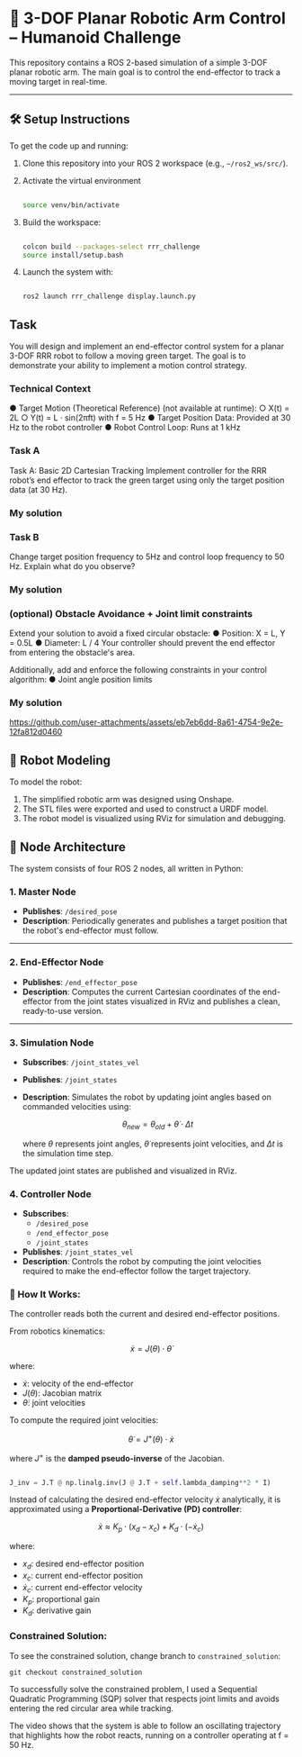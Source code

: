 # 🦾 3-DOF Planar Robotic Arm Control – Humanoid Challenge

This repository contains a ROS 2-based simulation of a simple 3-DOF planar robotic arm. The main goal is to control the end-effector to track a moving target in real-time.

---

## 🛠️ Setup Instructions

To get the code up and running:

1. Clone this repository into your ROS 2 workspace (e.g., `~/ros2_ws/src/`).
2. Activate the virtual environment
   
   ```bash
   
   source venv/bin/activate
   
   ```
   
4. Build the workspace:

   ```bash
   
   colcon build --packages-select rrr_challenge
   source install/setup.bash
   
   ```
   
5. Launch the system with:

   ```bash

   ros2 launch rrr_challenge display.launch.py

   ```

## Task
You will design and implement an end-effector control system for a planar 3-DOF RRR robot to
follow a moving green target. The goal is to demonstrate your ability to implement a motion
control strategy.

### Technical Context
● Target Motion (Theoretical Reference) (not available at runtime):
  ○ X(t) = 2L
  ○ Y(t) = L · sin(2πft) with f = 5 Hz
● Target Position Data: Provided at 30 Hz to the robot controller
● Robot Control Loop: Runs at 1 kHz

### Task A
Task A: Basic 2D Cartesian Tracking
Implement controller for the RRR robot’s end effector to track the green target using only the
target position data (at 30 Hz).

### My solution

### Task B
Change target position frequency to 5Hz and control loop frequency to 50 Hz.
Explain what do you observe?

### My solution

### (optional) Obstacle Avoidance + Joint limit constraints
Extend your solution to avoid a fixed circular obstacle:
● Position: X = L, Y = 0.5L
● Diameter: L / 4
Your controller should prevent the end effector from entering the obstacle's area.

Additionally, add and enforce the following constraints in your control algorithm:
● Joint angle position limits

### My solution
https://github.com/user-attachments/assets/eb7eb6dd-8a61-4754-9e2e-12fa812d0460
## 🤖 Robot Modeling
To model the robot:

1. The simplified robotic arm was designed using Onshape.
2. The STL files were exported and used to construct a URDF model.
3. The robot model is visualized using RViz for simulation and debugging.

## 🧠 Node Architecture
The system consists of four ROS 2 nodes, all written in Python:

### 1. **Master Node**
- **Publishes**: `/desired_pose`
- **Description**: Periodically generates and publishes a target position that the robot's end-effector must follow.

---

### 2. **End-Effector Node**
- **Publishes**: `/end_effector_pose`
- **Description**: Computes the current Cartesian coordinates of the end-effector from the joint states visualized in RViz and publishes a clean, ready-to-use version.

---

### 3. **Simulation Node**
- **Subscribes**: `/joint_states_vel`
- **Publishes**: `/joint_states`
- **Description**: Simulates the robot by updating joint angles based on commanded velocities using:


    $$\theta_{new} = \theta_{old} +  \dot{\theta} \cdot Δt$$

    where $\theta$ represents joint angles, $\dot{\theta}$ represents joint velocities, and $Δt$ is the simulation time step.

The updated joint states are published and visualized in RViz.
### 4. **Controller Node**
- **Subscribes**:
  - `/desired_pose`
  - `/end_effector_pose`
  - `/joint_states`
- **Publishes**:  `/joint_states_vel`
- **Description**: Controls the robot by computing the joint velocities required to make the end-effector follow the target trajectory.

### 🧩 How It Works:

The controller reads both the current and desired end-effector positions.

From robotics kinematics:

$$\dot{x} = J(\theta) \cdot \dot{\theta}$$

where:

- $\dot{x}$: velocity of the end-effector  
- $J(\theta)$: Jacobian matrix  
- $\dot{\theta}$: joint velocities  

To compute the required joint velocities:

$$\dot{\theta} = J^+(\theta) \cdot \dot{x}$$

where $J^+$ is the **damped pseudo-inverse** of the Jacobian.

   ```python

   J_inv = J.T @ np.linalg.inv(J @ J.T + self.lambda_damping**2 * I)

   ```


Instead of calculating the desired end-effector velocity $\dot{x}$ analytically, it is approximated using a **Proportional-Derivative (PD) controller**:

$$
\dot{x} \approx K_p \cdot (x_d - x_c) + K_d \cdot (-\dot{x}_c)
$$

where:
- $x_d$: desired end-effector position  
- $x_c$: current end-effector position  
- $\dot{x}_c$: current end-effector velocity  
- $K_p$: proportional gain  
- $K_d$: derivative gain

### Constrained Solution:

To see the constrained solution, change branch to `constrained_solution`:

   ```
   git checkout constrained_solution
   ```

To successfully solve the constrained problem, I used a Sequential Quadratic Programming (SQP) solver that respects joint limits and avoids entering the red circular area while tracking.

The video shows that the system is able to follow an oscillating trajectory that highlights how the robot reacts, running on a controller operating at f = 50 Hz.

